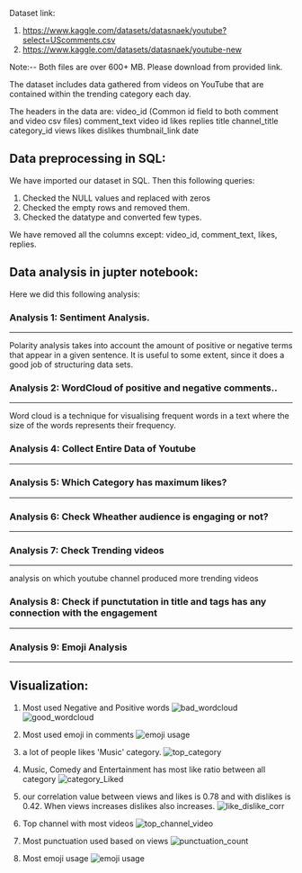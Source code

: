 Dataset link:
1. https://www.kaggle.com/datasets/datasnaek/youtube?select=UScomments.csv
2. https://www.kaggle.com/datasets/datasnaek/youtube-new

Note:-- Both files are over 600+ MB. Please download from provided link.

The dataset includes data gathered from videos on YouTube that are contained within the trending category each day.


The headers in the data are:
video_id (Common id field to both comment and video csv files)
comment_text
video id
likes
replies
title
channel_title
category_id
views
likes
dislikes
thumbnail_link
date 


## Data preprocessing in SQL:
We have imported our dataset in SQL. Then this following queries:

1. Checked the NULL values and replaced with zeros
2. Checked the empty rows and removed them.
3. Checked the datatype and converted few types.

We have removed all the columns except: video_id, comment_text, likes, replies.

## Data analysis in jupter notebook:

Here we did this following analysis:
### Analysis 1: Sentiment Analysis. 
------------------------------------------------------------------------------------------
Polarity analysis takes into account the amount of positive or negative terms that appear in a given sentence. It is useful to some extent, since it does a good job of structuring data sets.

### Analysis 2: WordCloud of positive and negative comments..
----------------------------------------------------------------
 Word cloud is a technique for visualising frequent words in a text where the size of the words represents their frequency.

### Analysis 4: Collect Entire Data of Youtube
--------------------------------------------------------------------------------------------

### Analysis 5: Which Category has maximum likes?
------------------------------------------------------------------------------------------------

### Analysis 6: Check Wheather audience is engaging or not?
------------------------------------------------------------------------------------------------

### Analysis 7: Check Trending videos
------------------------------------------------------------------------------------------------
analysis on which youtube channel produced more trending videos

### Analysis 8: Check if punctutation in title and tags has any connection with the engagement
------------------------------------------------------------------------------------------------

### Analysis 9: Emoji Analysis
----------------------------------------------------------------


## Visualization:

1. Most used Negative and Positive words
![bad_wordcloud](https://user-images.githubusercontent.com/106653421/172568043-a0d0fecb-38a7-4258-9d8f-de47d7aae7f2.png)
![good_wordcloud](https://user-images.githubusercontent.com/106653421/172568058-af4e6a54-f318-4cdd-a5d3-34bf9c44dcce.png)

2. Most used emoji in comments
![emoji usage](https://user-images.githubusercontent.com/106653421/172568094-8ec7755f-60e7-451b-afc2-9d62a4477a7a.png)

3. a lot of people likes 'Music' category.
![top_category](https://user-images.githubusercontent.com/106653421/172568173-23900205-a7d5-4a9e-a998-0ecf9250f294.png)

4. Music, Comedy and Entertainment has most like ratio between all category
![category_Liked](https://user-images.githubusercontent.com/106653421/172568183-4816f35f-8cff-490c-922e-1c6c5727b8cf.png)

5. our correlation value between views and likes is 0.78 and with dislikes is 0.42. When views increases dislikes also increases.
![like_dislike_corr](https://user-images.githubusercontent.com/106653421/172568203-8b30e735-537f-466f-b053-87557ede76a1.png)

6. Top channel with most videos
![top_channel_video](https://user-images.githubusercontent.com/106653421/172568215-7b8596c3-79b2-472f-9dde-7d85529a1f1e.png)

7. Most punctuation used based on views
![punctuation_count](https://user-images.githubusercontent.com/106653421/172568304-1b0a151e-0c9b-4790-b1a9-0c2d77f63354.png)

8. Most emoji usage
![emoji usage](https://user-images.githubusercontent.com/106653421/172568359-10f8f35f-2185-44fa-85e8-7c2345fc239f.png)
